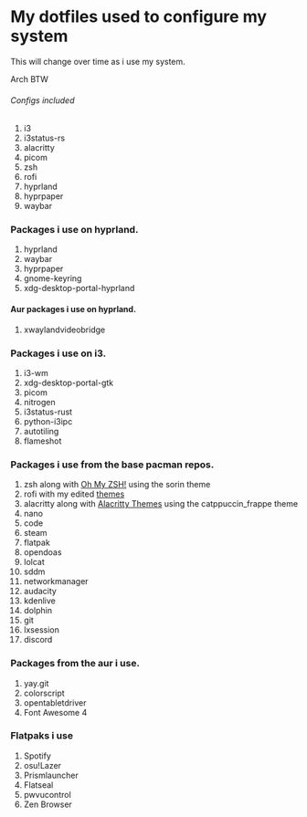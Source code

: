 # My dotfiles used to configure my system

This will change over time as i use my system.

Arch BTW

###### Configs included

1. i3
2. i3status-rs
3. alacritty
4. picom
5. zsh
6. rofi
7. hyprland
8. hyprpaper
9. waybar

### Packages i use on hyprland.
1. hyprland
2. waybar
3. hyprpaper
4. gnome-keyring
5. xdg-desktop-portal-hyprland

#### Aur packages i use on hyprland.

1. xwaylandvideobridge

### Packages i use on i3.

1. i3-wm
2. xdg-desktop-portal-gtk
3. picom
4. nitrogen
5. i3status-rust
6. python-i3ipc
7. autotiling
8. flameshot

### Packages i use from the base pacman repos.

1. zsh along with [Oh My ZSH!](https://ohmyz.sh/) using the sorin theme
2. rofi with my edited [themes](https://github.com/copeison/rofi-themes)
3. alacritty along with [Alacritty Themes](https://github.com/alacritty/alacritty-theme) using the catppuccin_frappe theme
4. nano
5. code
6. steam
7. flatpak
8. opendoas
9. lolcat
10. sddm
11. networkmanager
12. audacity
13. kdenlive
14. dolphin
15. git
16. lxsession
17. discord

### Packages from the aur i use.

1. yay.git
2. colorscript
3. opentabletdriver
4. Font Awesome 4

### Flatpaks i use

1. Spotify
2. osu!Lazer
3. Prismlauncher
4. Flatseal
5. pwvucontrol
6. Zen Browser
